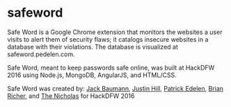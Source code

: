 # safeword
Safe Word is a Google Chrome extension that monitors the websites a user visits to alert them of security flaws; it catalogs insecure websites in a database with their violations.  The database is visualized at safeword.pedelen.com.

Safe Word, meant to keep passwords safe online, was built at HackDFW 2016 using Node.js, MongoDB, AngularJS, and HTML/CSS.

Safe Word was created by: [Jack Baumann](https://github.com/JackBmann), [Justin Hill](https://github.com/jhillkwaj), [Patrick Edelen](https://github.com/patrickedelen), [Brian Richer](https://github.com/zapper59), and [The Nicholas](https://github.com/killVung) for HackDFW 2016
